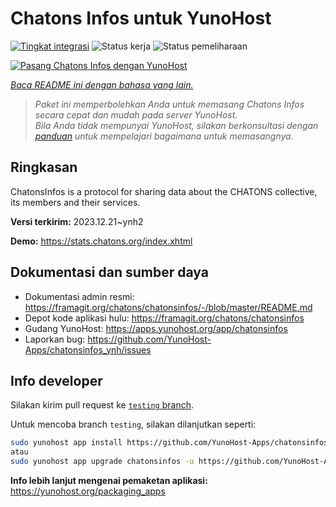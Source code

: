 <!--
N.B.: README ini dibuat secara otomatis oleh <https://github.com/YunoHost/apps/tree/master/tools/readme_generator>
Ini TIDAK boleh diedit dengan tangan.
-->

# Chatons Infos untuk YunoHost

[![Tingkat integrasi](https://apps.yunohost.org/badge/integration/chatonsinfos)](https://ci-apps.yunohost.org/ci/apps/chatonsinfos/)
![Status kerja](https://apps.yunohost.org/badge/state/chatonsinfos)
![Status pemeliharaan](https://apps.yunohost.org/badge/maintained/chatonsinfos)

[![Pasang Chatons Infos dengan YunoHost](https://install-app.yunohost.org/install-with-yunohost.svg)](https://install-app.yunohost.org/?app=chatonsinfos)

*[Baca README ini dengan bahasa yang lain.](./ALL_README.md)*

> *Paket ini memperbolehkan Anda untuk memasang Chatons Infos secara cepat dan mudah pada server YunoHost.*  
> *Bila Anda tidak mempunyai YunoHost, silakan berkonsultasi dengan [panduan](https://yunohost.org/install) untuk mempelajari bagaimana untuk memasangnya.*

## Ringkasan

ChatonsInfos is a protocol for sharing data about the CHATONS collective, its members and their services.


**Versi terkirim:** 2023.12.21~ynh2

**Demo:** <https://stats.chatons.org/index.xhtml>
## Dokumentasi dan sumber daya

- Dokumentasi admin resmi: <https://framagit.org/chatons/chatonsinfos/-/blob/master/README.md>
- Depot kode aplikasi hulu: <https://framagit.org/chatons/chatonsinfos>
- Gudang YunoHost: <https://apps.yunohost.org/app/chatonsinfos>
- Laporkan bug: <https://github.com/YunoHost-Apps/chatonsinfos_ynh/issues>

## Info developer

Silakan kirim pull request ke [`testing` branch](https://github.com/YunoHost-Apps/chatonsinfos_ynh/tree/testing).

Untuk mencoba branch `testing`, silakan dilanjutkan seperti:

```bash
sudo yunohost app install https://github.com/YunoHost-Apps/chatonsinfos_ynh/tree/testing --debug
atau
sudo yunohost app upgrade chatonsinfos -u https://github.com/YunoHost-Apps/chatonsinfos_ynh/tree/testing --debug
```

**Info lebih lanjut mengenai pemaketan aplikasi:** <https://yunohost.org/packaging_apps>
